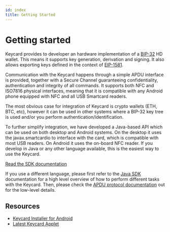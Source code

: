 ```yaml
---
id: index
title: Getting Started
---
```


# Getting started

Keycard provides to developer an hardware implementation of a [BIP-32](https://github.com/bitcoin/bips/blob/master/bip-0032.mediawiki) HD wallet. This means it supports key generation, derivation and signing. It also allows exporting keys defined in the context of [EIP-1581](https://eips.ethereum.org/EIPS/eip-1581).

Communication with the Keycard happens through a simple APDU interface is provided, together with a Secure Channel guaranteeing confidentiality, authentication and integrity of all commands. It supports both NFC and ISO7816 physical interfaces, meaning that it is compatible with any Android phone equipped with NFC and all USB Smartcard readers.

The most obvious case for integration of Keycard is crypto wallets (ETH, BTC, etc), however it can be used in other systems where a BIP-32 key tree is used and/or you perform authentication/identification.

To further simplify integration, we have developed a Java-based API which can be used on both desktop and Android systems. On the desktop it uses the javax.smartcardio to interface with the card, which is compatible with most USB readers. On Android it uses the on-board NFC reader. If you develop in Java or any other language available, this is the easiest way to use the Keycard. 

[Read the SDK documentation](java-sdk.html)

If you use a different language, please first refer to the [Java SDK](java-sdk.html) documentation for a high level overview of how to perform different tasks with the Keycard. Then, please check the [APDU protocol documentation](apdu.html) out for the low-level details.

## Resources

* [Keycard Installer for Android](https://github.com/status-im/keycard-installer-android/releases)
* [Latest Keycard Applet](https://github.com/status-im/keycard-installer-android/blob/master/app/src/main/assets/keycard.cap?raw=true)